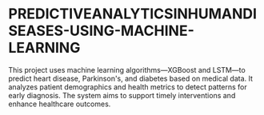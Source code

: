 # PREDICTIVEANALYTICSINHUMANDISEASES-USING-MACHINE-LEARNING
This project uses machine learning algorithms—XGBoost and LSTM—to predict heart disease, Parkinson's, and diabetes based on medical data. It analyzes patient demographics and health metrics to detect patterns for early diagnosis. The system aims to support timely interventions and enhance healthcare outcomes.
